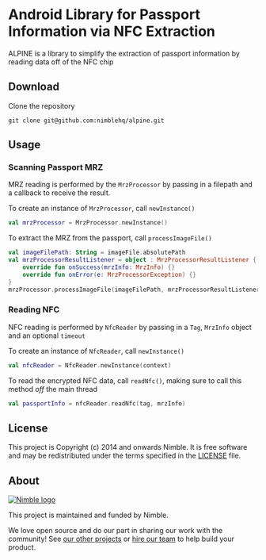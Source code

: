 # **A**ndroid **L**ibrary for **P**assport **I**nformation via **N**FC **E**xtraction


ALPINE is a library to simplify the extraction of passport information by reading data off of the NFC chip

## Download

Clone the repository

`git clone git@github.com:nimblehq/alpine.git`

## Usage

### Scanning Passport MRZ

MRZ reading is performed by the `MrzProcessor` by passing in a filepath and a callback to receive the result.

To create an instance of `MrzProcessor`, call `newInstance()`

```kotlin
val mrzProcessor = MrzProcessor.newInstance()
```

To extract the MRZ from the passport, call `processImageFile()`

```kotlin
val imageFilePath: String = imageFile.absolutePath
val mrzProcessorResultListener = object : MrzProcessorResultListener {
    override fun onSuccess(mrzInfo: MrzInfo) {}
    override fun onError(e: MrzProcessorException) {}
}
mrzProcessor.processImageFile(imageFilePath, mrzProcessorResultListener)
```

### Reading NFC

NFC reading is performed by `NfcReader` by passing in a `Tag`, `MrzInfo` object and an optional `timeout`

To create an instance of `NfcReader`, call `newInstance()`

```kotlin
val nfcReader = NfcReader.newInstance(context)
```

To read the encrypted NFC data, call `readNfc()`, making sure to call this method *off* the main thread

```kotlin
val passportInfo = nfcReader.readNfc(tag, mrzInfo)
```

## License

This project is Copyright (c) 2014 and onwards Nimble. It is free software and may be redistributed under the terms specified in the [LICENSE] file.

[LICENSE]: /LICENSE

## About
<a href="https://nimblehq.co/">
  <picture>
    <source media="(prefers-color-scheme: dark)" srcset="https://assets.nimblehq.co/logo/dark/logo-dark-text-160.png">
    <img alt="Nimble logo" src="https://assets.nimblehq.co/logo/light/logo-light-text-160.png">
  </picture>    
</a>

This project is maintained and funded by Nimble.

We love open source and do our part in sharing our work with the community!
See [our other projects][community] or [hire our team][hire] to help build your product.

[community]: https://github.com/nimblehq
[hire]: https://nimblehq.co/
